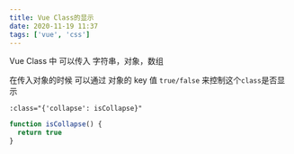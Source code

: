 ```yaml
---
title: Vue Class的显示
date: 2020-11-19 11:37
tags: ['vue', 'css']
---
```


Vue Class 中 可以传入 字符串，对象，数组

在传入对象的时候 可以通过 对象的 key 值 `true/false` 来控制这个`class`是否显示

`:class="{'collapse': isCollapse}"`

```js
function isCollapse() {
  return true
}
```
